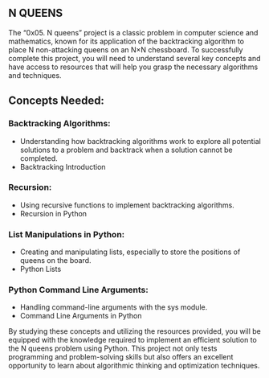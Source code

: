 ##  N QUEENS
 
The “0x05. N queens” project is a classic problem in computer science and mathematics, known for its application of the backtracking algorithm to place N non-attacking queens on an N×N chessboard. To successfully complete this project, you will need to understand several key concepts and have access to resources that will help you grasp the necessary algorithms and techniques.


## Concepts Needed:

###  Backtracking Algorithms:

- Understanding how backtracking algorithms work to explore all potential solutions to a problem and backtrack when a solution cannot be completed.
- Backtracking Introduction

### Recursion:

- Using recursive functions to implement backtracking algorithms.
- Recursion in Python

### List Manipulations in Python:

- Creating and manipulating lists, especially to store the positions of queens on the board.
- Python Lists

### Python Command Line Arguments:

- Handling command-line arguments with the sys module.
- Command Line Arguments in Python


By studying these concepts and utilizing the resources provided, you will be equipped with the knowledge required to implement an efficient solution to the N queens problem using Python. This project not only tests programming and problem-solving skills but also offers an excellent opportunity to learn about algorithmic thinking and optimization techniques.
